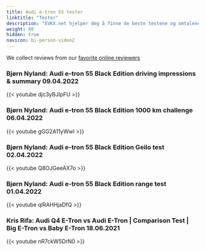 ```yaml
---
title: Audi e-tron 55 tester
linktitle: "Tester"
description: "EVKX.net hjelper deg å finne de beste testene og omtalene av denne modellen. "
weight: 80
hidden: true
navicon: bi-person-video2
---
```

We collect reviews from our [favorite online reviewers](/guides/evreviewers/)

### Bjørn Nyland: Audi e-tron 55 Black Edition driving impressions & summary 09.04.2022

{{< youtube djc3yBJIpFU >}}

### Bjørn Nyland: Audi e-tron 55 Black Edition 1000 km challenge 06.04.2022

{{< youtube gGG2A11yWwI >}}

### Bjørn Nyland: Audi e-tron 55 Black Edition Geilo test 02.04.2022

{{< youtube Q8OJGeeAX7o >}}

### Bjørn Nyland: Audi e-tron 55 Black Edition range test 01.04.2022

{{< youtube qlRAHHjaDfQ >}}

### Kris Rifa: Audi Q4 E-Tron vs Audi E-Tron | Comparison Test | Big E-Tron vs Baby E-Tron 18.06.2021

{{< youtube nR7ckW5DrN0 >}}

